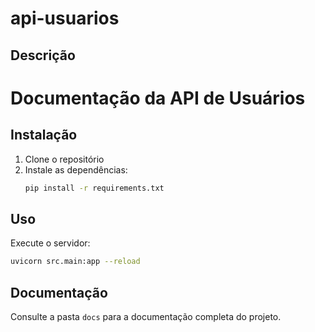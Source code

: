 # api-usuarios

## Descrição
# Documentação da API de Usuários

## Instalação
1. Clone o repositório
2. Instale as dependências:
   ```bash
   pip install -r requirements.txt
   ```

## Uso
Execute o servidor:
```bash
uvicorn src.main:app --reload
```

## Documentação
Consulte a pasta `docs` para a documentação completa do projeto.
